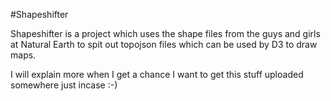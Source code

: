 #Shapeshifter

Shapeshifter is a project which uses the shape files from the guys and girls at Natural Earth 
to spit out topojson files which can be used by D3 to draw maps. 

I will explain more when I get a chance I want to get this stuff uploaded somewhere just incase :-)